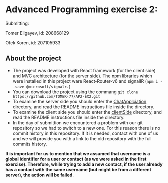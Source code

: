 
# Advanced Programming exercise 2:
Submitting:

Tomer Eligayev, id: 208668129

Ofek Koren, id: 207105933

## **About the project**	
- The project was developed with React framework (for the client side) and MVC architecture (for the server side).
The npm libraries which were installed in this project ware React-Router-v6 and signalIR (`npm i --save @microsoft/signalr.`)
- You can download the project using the commang `git clone https://github.com/TOMER-77/AP2-EX2.git`
- To examine the server side you should enter the [ChatApplciation](https://github.com/TOMER-77/ap2-ex2/tree/main/ChatApplciation "ChatApplciation")  directory, and read the README instructions file inside the directory.
- To examine the client side you should enter the [clientSide](https://github.com/TOMER-77/ap2-ex2/tree/main/clientSide "clientSide") directory, and read the README instructions file inside the directory.
- In the day of submittion we encountered a problem with our git repository so we had to switch to a new one. For this reason there is no commit history in this repository. If it is needed, contact with one of us and we will provide you with a link to the old repository with the full commits history.

**It is important for us to mention that we assumed that username is a global identifier for a user or contact (as we were asked in the first exercise). Therefore, while trying to add a new contact, if the user already has a contact with the same username (but might be from a different server), the action will be failed.**
